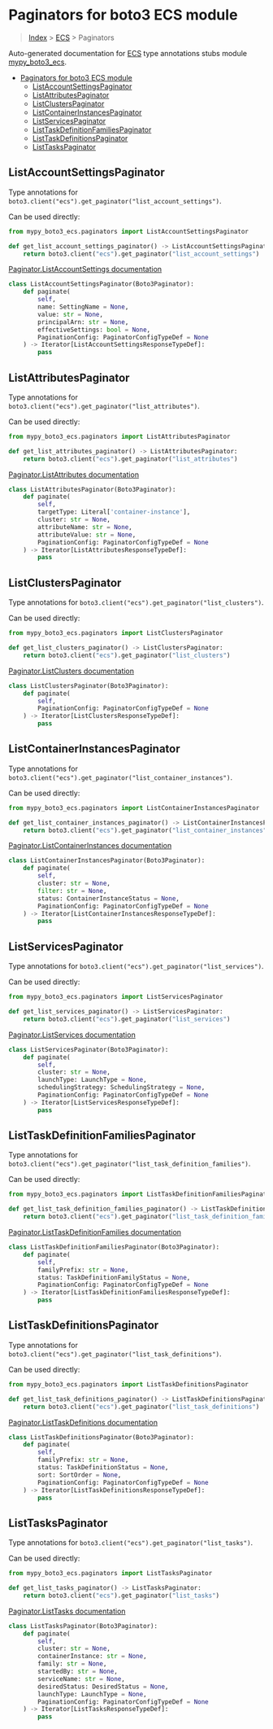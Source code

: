 # Paginators for boto3 ECS module

> [Index](../index.md) > [ECS](./index.md) > Paginators

Auto-generated documentation for [ECS](https://boto3.amazonaws.com/v1/documentation/api/latest/reference/services/ecs.html#ECS)
type annotations stubs module [mypy_boto3_ecs](https://pypi.org/project/mypy-boto3-ecs/).

- [Paginators for boto3 ECS module](#paginators-for-boto3-ecs-module)
  - [ListAccountSettingsPaginator](#listaccountsettingspaginator)
  - [ListAttributesPaginator](#listattributespaginator)
  - [ListClustersPaginator](#listclusterspaginator)
  - [ListContainerInstancesPaginator](#listcontainerinstancespaginator)
  - [ListServicesPaginator](#listservicespaginator)
  - [ListTaskDefinitionFamiliesPaginator](#listtaskdefinitionfamiliespaginator)
  - [ListTaskDefinitionsPaginator](#listtaskdefinitionspaginator)
  - [ListTasksPaginator](#listtaskspaginator)

## ListAccountSettingsPaginator

Type annotations for `boto3.client("ecs").get_paginator("list_account_settings")`.

Can be used directly:

```python
from mypy_boto3_ecs.paginators import ListAccountSettingsPaginator

def get_list_account_settings_paginator() -> ListAccountSettingsPaginator:
    return boto3.client("ecs").get_paginator("list_account_settings")
```

[Paginator.ListAccountSettings documentation](https://boto3.amazonaws.com/v1/documentation/api/latest/reference/services/ecs.html#ECS.Paginator.ListAccountSettings)

```python
class ListAccountSettingsPaginator(Boto3Paginator):
    def paginate(
        self,
        name: SettingName = None,
        value: str = None,
        principalArn: str = None,
        effectiveSettings: bool = None,
        PaginationConfig: PaginatorConfigTypeDef = None
    ) -> Iterator[ListAccountSettingsResponseTypeDef]:
        pass
```
## ListAttributesPaginator

Type annotations for `boto3.client("ecs").get_paginator("list_attributes")`.

Can be used directly:

```python
from mypy_boto3_ecs.paginators import ListAttributesPaginator

def get_list_attributes_paginator() -> ListAttributesPaginator:
    return boto3.client("ecs").get_paginator("list_attributes")
```

[Paginator.ListAttributes documentation](https://boto3.amazonaws.com/v1/documentation/api/latest/reference/services/ecs.html#ECS.Paginator.ListAttributes)

```python
class ListAttributesPaginator(Boto3Paginator):
    def paginate(
        self,
        targetType: Literal['container-instance'],
        cluster: str = None,
        attributeName: str = None,
        attributeValue: str = None,
        PaginationConfig: PaginatorConfigTypeDef = None
    ) -> Iterator[ListAttributesResponseTypeDef]:
        pass
```
## ListClustersPaginator

Type annotations for `boto3.client("ecs").get_paginator("list_clusters")`.

Can be used directly:

```python
from mypy_boto3_ecs.paginators import ListClustersPaginator

def get_list_clusters_paginator() -> ListClustersPaginator:
    return boto3.client("ecs").get_paginator("list_clusters")
```

[Paginator.ListClusters documentation](https://boto3.amazonaws.com/v1/documentation/api/latest/reference/services/ecs.html#ECS.Paginator.ListClusters)

```python
class ListClustersPaginator(Boto3Paginator):
    def paginate(
        self,
        PaginationConfig: PaginatorConfigTypeDef = None
    ) -> Iterator[ListClustersResponseTypeDef]:
        pass
```
## ListContainerInstancesPaginator

Type annotations for `boto3.client("ecs").get_paginator("list_container_instances")`.

Can be used directly:

```python
from mypy_boto3_ecs.paginators import ListContainerInstancesPaginator

def get_list_container_instances_paginator() -> ListContainerInstancesPaginator:
    return boto3.client("ecs").get_paginator("list_container_instances")
```

[Paginator.ListContainerInstances documentation](https://boto3.amazonaws.com/v1/documentation/api/latest/reference/services/ecs.html#ECS.Paginator.ListContainerInstances)

```python
class ListContainerInstancesPaginator(Boto3Paginator):
    def paginate(
        self,
        cluster: str = None,
        filter: str = None,
        status: ContainerInstanceStatus = None,
        PaginationConfig: PaginatorConfigTypeDef = None
    ) -> Iterator[ListContainerInstancesResponseTypeDef]:
        pass
```
## ListServicesPaginator

Type annotations for `boto3.client("ecs").get_paginator("list_services")`.

Can be used directly:

```python
from mypy_boto3_ecs.paginators import ListServicesPaginator

def get_list_services_paginator() -> ListServicesPaginator:
    return boto3.client("ecs").get_paginator("list_services")
```

[Paginator.ListServices documentation](https://boto3.amazonaws.com/v1/documentation/api/latest/reference/services/ecs.html#ECS.Paginator.ListServices)

```python
class ListServicesPaginator(Boto3Paginator):
    def paginate(
        self,
        cluster: str = None,
        launchType: LaunchType = None,
        schedulingStrategy: SchedulingStrategy = None,
        PaginationConfig: PaginatorConfigTypeDef = None
    ) -> Iterator[ListServicesResponseTypeDef]:
        pass
```
## ListTaskDefinitionFamiliesPaginator

Type annotations for `boto3.client("ecs").get_paginator("list_task_definition_families")`.

Can be used directly:

```python
from mypy_boto3_ecs.paginators import ListTaskDefinitionFamiliesPaginator

def get_list_task_definition_families_paginator() -> ListTaskDefinitionFamiliesPaginator:
    return boto3.client("ecs").get_paginator("list_task_definition_families")
```

[Paginator.ListTaskDefinitionFamilies documentation](https://boto3.amazonaws.com/v1/documentation/api/latest/reference/services/ecs.html#ECS.Paginator.ListTaskDefinitionFamilies)

```python
class ListTaskDefinitionFamiliesPaginator(Boto3Paginator):
    def paginate(
        self,
        familyPrefix: str = None,
        status: TaskDefinitionFamilyStatus = None,
        PaginationConfig: PaginatorConfigTypeDef = None
    ) -> Iterator[ListTaskDefinitionFamiliesResponseTypeDef]:
        pass
```
## ListTaskDefinitionsPaginator

Type annotations for `boto3.client("ecs").get_paginator("list_task_definitions")`.

Can be used directly:

```python
from mypy_boto3_ecs.paginators import ListTaskDefinitionsPaginator

def get_list_task_definitions_paginator() -> ListTaskDefinitionsPaginator:
    return boto3.client("ecs").get_paginator("list_task_definitions")
```

[Paginator.ListTaskDefinitions documentation](https://boto3.amazonaws.com/v1/documentation/api/latest/reference/services/ecs.html#ECS.Paginator.ListTaskDefinitions)

```python
class ListTaskDefinitionsPaginator(Boto3Paginator):
    def paginate(
        self,
        familyPrefix: str = None,
        status: TaskDefinitionStatus = None,
        sort: SortOrder = None,
        PaginationConfig: PaginatorConfigTypeDef = None
    ) -> Iterator[ListTaskDefinitionsResponseTypeDef]:
        pass
```
## ListTasksPaginator

Type annotations for `boto3.client("ecs").get_paginator("list_tasks")`.

Can be used directly:

```python
from mypy_boto3_ecs.paginators import ListTasksPaginator

def get_list_tasks_paginator() -> ListTasksPaginator:
    return boto3.client("ecs").get_paginator("list_tasks")
```

[Paginator.ListTasks documentation](https://boto3.amazonaws.com/v1/documentation/api/latest/reference/services/ecs.html#ECS.Paginator.ListTasks)

```python
class ListTasksPaginator(Boto3Paginator):
    def paginate(
        self,
        cluster: str = None,
        containerInstance: str = None,
        family: str = None,
        startedBy: str = None,
        serviceName: str = None,
        desiredStatus: DesiredStatus = None,
        launchType: LaunchType = None,
        PaginationConfig: PaginatorConfigTypeDef = None
    ) -> Iterator[ListTasksResponseTypeDef]:
        pass
```